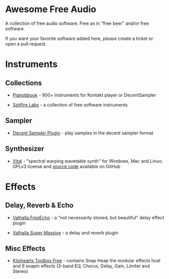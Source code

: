 # Awesome Free Audio

A collection of free audio software. Free as in "free beer" and/or free software.

If you want your favorite software added here, please create a ticket or open a pull request.


# Instruments

## Collections

* [Pianobbook](https://www.pianobook.co.uk) - 900+ instruments for Kontakt player or DecentSampler

* [Spitfire Labs](https://labs.spitfireaudio.com/) - a collection of free software instruments


## Sampler

* [Decent Sampler Plugin](https://www.decentsamples.com/product/decent-sampler-plugin/) - play samples in the decent sampler format


## Synthesizer

* [Vital](https://vital.audio) - "spectral warping wavetable synth" for Windows, Mac and Linux; GPLv3 license and [source code](https://github.com/mtytel/vital) available on GitHub



# Effects

## Delay, Reverb & Echo

* [Valhalla FreqEcho](https://valhalladsp.com/shop/delay/valhalla-freq-echo/) - a "not necessarily stoned, but beautiful" delay effect plugin


* [Valhalla Super Massive](https://valhalladsp.com/shop/reverb/valhalla-supermassive/) - a delay and reverb plugin


## Misc Effects

* [Kilohearts Toolbox Free](https://kilohearts.com/products/kilohearts_toolbox#free) - contains Snap Heap the modular effects host and 6 snapin effects (3-band EQ, Chorus, Delay, Gain, Limiter and Stereo)


